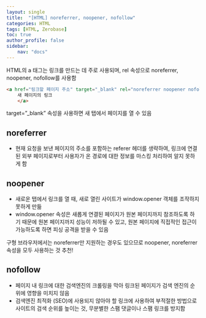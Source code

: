 ```yaml
---
layout: single
title:  "[HTML] noreferrer, noopener, nofollow"
categories: HTML
tags: [HTML, Zerobase]
toc: true
author_profile: false
sidebar:
    nav: "docs"
---
```


HTML의 a 태그는 링크를 만드는 데 주로 사용되며, rel 속성으로 noreferrer, noopener, nofollow를 사용함

```html
<a href="링크할 페이지 주소" target="_blank" rel="noreferrer noopener nofollow">
    새 페이지의 링크
    </a>
```
target=”_blank” 속성을 사용하면 새 탭에서 페이지를 열 수 있음

## noreferrer
- 현재 요청을 보낸 페이지의 주소를 포함하는 referer 헤더를 생략하여, 링크에 연결된 외부 페이지로부터 사용자가 온 경로에 대한 정보를 마스킹 처리하여 알지 못하게 함

## noopener
- 새로운 탭에서 링크를 열 때, 새로 열린 사이트가 window.opener 객체를 조작하지 못하게 만듦
- window.opener 속성은 새롭게 연결된 페이지가 원본 페이지까지 참조하도록 하기 때문에 원본 페이지까지 성능이 저하될 수 있고, 원본 페이지에 직접적인 접근이 가능하도록 하면 피싱 공격을 받을 수 있음

구형 브라우저에서는 noreferrer만 지원하는 경우도 있으므로 noopener, noreferrer 속성을 모두 사용하는 것 추천!

## nofollow
- 페이지 내 링크에 대한 검색엔진의 크롤링을 막아 링크된 페이지가 검색 엔진의 순위에 영향을 미치지 않음
- 검색엔진 최적화 (SEO)에 사용되지 않아야 할 링크에 사용하여 부적절한 방법으로 사이트의 검색 순위를 높이는 것, 무분별한 스팸 댓글이나 스팸 링크를 방지함